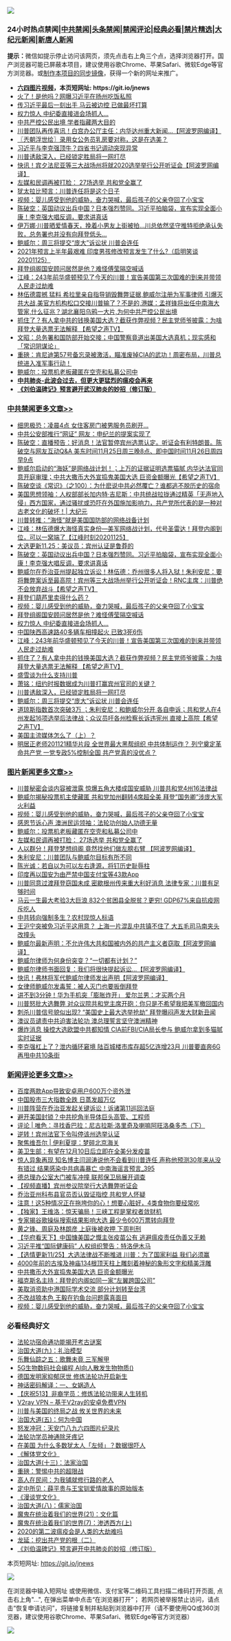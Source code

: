 ![](https://raw.githubusercontent.com/fqnews/bnews/master/64photo/fqnews-qr.jpg)

<div id="tt">
<h3>24小时热点禁闻|<a href="#%E4%B8%AD%E5%85%B1%E7%A6%81%E9%97%BB%E6%9B%B4%E5%A4%9A%E6%96%87%E7%AB%A0">中共禁闻</a>|<a href="#%E5%9B%BE%E7%89%87%E6%96%B0%E9%97%BB%E6%9B%B4%E5%A4%9A%E6%96%87%E7%AB%A0">头条禁闻</a>|<a href="#%E6%96%B0%E9%97%BB%E8%AF%84%E8%AE%BA%E6%9B%B4%E5%A4%9A%E6%96%87%E7%AB%A0">禁闻评论|<a href="#%E5%BF%85%E7%9C%8B%E7%BB%8F%E5%85%B8%E5%A5%BD%E6%96%87">经典必看|<a href="/video.md#%E7%A6%81%E7%89%87%E7%B2%BE%E9%80%89">禁片精选</a>|<a href="https://github.com/fqnews/djy/blob/master/gb/nf1351518.md#1">大纪元新闻</a>|<a href="https://github.com/fqnews/ntdtv/blob/master/gb/prog204.md#1">新唐人新闻</a></h3>
<div><b>提示：</b>微信如提示停止访问该网页，须先点击右上角三个点，选择浏览器打开。国产浏览器可能已屏蔽本项目，建议使用谷歌Chrome、苹果Safari、微软Edge等官方浏览器。或<a href="https://github.com/fqnews/bnews/blob/master/%E5%88%B6%E4%BD%9Cgit%E7%A6%81%E9%97%BB%E9%95%9C%E5%83%8F.md">制作本项目的同步镜像</a>，获得一个新的网址来推广。</div>
<ul>
<li><b><a href="http://d1.bdrive.tk/64.mp4" target="_blank">六四图片视频</a>，本页短网址: https://git.io/jnews</b></li>
<li><a href="/cbnews/20201125/1436584.md">火了！是他吗？网曝习近平在扬州吃饭私照</a></li>
<li><a href="/finance/20201125/1436587.md">传习近平最后一刻出手 马云被边控 已做最坏打算</a></li>
<li><a href="/cbnews/20201125/1436862.md">权力惊人 中纪委直接进会场抓人…</a></li>
<li><a href="/cbnews/20201125/1436650.md">中共严控公民出境 学者指藏两大目的</a></li>
<li><a href="/cnnews/20201125/1436807.md">川普团队再传喜讯！白宫办公厅主任：内华达州重大新闻...【阿波罗网编译】</a></li>
<li><a href="/ssgc/20201125/1436580.md">〖兲朝浮世绘〗录用女公务员乳房要对称，这是在选美？</a></li>
<li><a href="/cbnews/20201125/1436707.md">习近平与李克强顶牛？四省书记调动突现异常</a></li>
<li><a href="/cbnews/20201125/1436758.md">川普诱敌深入，已经锁定胜局将一网打尽</a></li>
<li><a href="/cnnews/20201125/1436591.md">快讯！宾夕法尼亚等三大战场州将就2020选举举行公开听证会【阿波罗网编译】</a></li>
<li><a href="/topimagenews/20201125/1436783.md">左媒和民调再被打脸： 27场选举 共和党全赢了</a></li>
<li><a href="/bannedvideo/20201125/1436970.md">犹太拉比预言：川普连任将是这个日子</a></li>
<li><a href="/comments/20201125/1436916.md">视频：婴儿感受到他的威胁，奋力哭喊，最后孩子的父亲夺回了小宝宝</a></li>
<li><a href="/cbnews/20201125/1436956.md">陈破空：英国动议出兵中国？日本强烈赞同。习近平拍脑袋，宣布实现全面小康！李克强大唱反调，要求讲真话</a></li>
<li><a href="/worldnews/usa/20201125/1436495.md">伊万娜·川普晒爱情春天，挽着小男友上街被拍…川总依然坚守推特拒绝承认失败，总务署也并没有向拜登低头…</a></li>
<li><a href="/cbnews/20201125/1436754.md">鲍威尔：周三将提交“庞大”诉讼状 川普会连任</a></li>
<li><a href="/bannedvideo/20201125/1436852.md">2021年预言上半年最艰难 印度男孩修改预言发生了什么?（启明笑谈20201125）</a></li>
<li><a href="/cbnews/20201125/1436914.md">拜登组阁国安顾问居然是他？难怪傅莹隔空喊话</a></li>
<li><a href="/cbnews/20201125/1436824.md">江峰：243年前华盛顿预见了今天的川普！宣告美国第三次国难的到来并带领人民走过劫难</a></li>
<li><a href="/bannedvideo/20201125/1436944.md">林伍德震撼 猛料 希拉里亲自指导销毁舞弊证据,鲍威尔注册为军事律师 引爆灭共大战,美官方机构松口交接川普输了？不是的,港媒：孟祥锋将出任中南海大管家,什么征兆？湖北襄阳乌鸦一大片,为何中共严控公民出境</a></li>
<li><a href="/cbnews/20201125/1436795.md">抓住了？有人拿中共的钱换美国大选？截获作弊视频？民主党师爷披露：为啥拜登大量选票无法解释 【希望之声TV】</a></li>
<li><a href="/cbnews/20201125/1436598.md">文昭：总务署和国防部开始交接；中国警察竟道出美国大选真机；现实感和「常识阴谋论」</a></li>
<li><a href="/bannedvideo/20201125/1436615.md">重磅：肯尼迪第57号备忘录被激活，瞄准废掉CIA的武功！周密布局，川普总统进入准军事行动！</a></li>
<li><a href="/topimagenews/20201125/1436851.md">鲍威尔：投票机老板藏匿在空壳和私募公司中</a></li>
<li><b><a href="/comments/20200211/1275071.md" target="_blank">中共肺炎-此波会过去，但更大更猛烈的瘟疫会再来</a></b></li>
<li><b><a href="/comments/20200207/1272816.md" target="_blank">《刘伯温碑记》预言避开武汉肺炎的妙招（修订版）</a></b></li>
</ul>
</div>

<div class="catlist">
<h3><a href="/cbnews/" target="_blank">中共禁闻</a><span><a href="/cbnews/" target="_blank" rel="nofollow">更多文章>></a></span></h3>
<ul>
<li><a href="/cbnews/20201126/1437141.md" target="_blank">细思极恐：凌晨4点 女住客房门被男服务员刷开…</a></li>
<li><a href="/cbnews/20201126/1437140.md" target="_blank">中共公安部推行“网证” 网友：申纪兰的提案实现了</a></li>
<li><a href="/cbnews/20201126/1437109.md" target="_blank">陈破空：直播预告：好消息！法官暂停宾州选票认定。听证会有利特朗普。陈破空与网友互动Q&amp;A 美东时间11月25日周三晚8点、即中国时间11月26日周四早9点</a></li>
<li><a href="/cbnews/20201126/1437099.md" target="_blank">鲍威尔启动的“海妖”是网络战计划！；上万的证据证明选票猫腻 内华达法官同意开庭审理；中共大撒币大外宣捣鬼美国大选 巨资金额曝光【希望之声TV】</a></li>
<li><a href="/cbnews/20201126/1437093.md" target="_blank">陈破空谈《常识》（之100）：为什麽说中共必然覆亡？谁都逃不脱历史的宿命</a></li>
<li><a href="/cbnews/20201126/1437083.md" target="_blank">美国思想领袖：人权部部长加内特·吉尼斯：中共统战拉拢通过精英「无声地入侵」西方国家，通过骚扰或恐吓在外国施加影响力，共产党所代表的是一种对古老文化的破坏！| 大纪元</a></li>
<li><a href="/cbnews/20201126/1437081.md" target="_blank">川普转推：“海怪”就是美国国防部的网络战备计划</a></li>
<li><a href="/cbnews/20201126/1437038.md" target="_blank">江峰：林伍德爆大海怪真实身份—美军网络战计划，代号圣雷达！拜登内阁到位，可以一窝端了【江峰时刻20201125】</a></li>
<li><a href="/cbnews/20201125/1436983.md" target="_blank">大选更新11.25：美议员：宾州认证是鲁莽的</a></li>
<li><a href="/cbnews/20201125/1436956.md" target="_blank">陈破空：英国动议出兵中国？日本强烈赞同。习近平拍脑袋，宣布实现全面小康！李克强大唱反调，要求讲真话</a></li>
<li><a href="/cbnews/20201125/1436951.md" target="_blank">鲍威尔在乔治亚州提起独立诉讼！林伍德：乔州很多人将入狱！朱利安尼：要将舞弊案诉至最高院！宾州等三大战场州举行公开听证会！RNC主席：川普绝不会放弃战斗【希望之声TV】</a></li>
<li><a href="/cbnews/20201125/1436948.md" target="_blank">拜登们葫芦里卖得什么药？</a></li>
<li><a href="/comments/20201125/1436916.md" target="_blank">视频：婴儿感受到他的威胁，奋力哭喊，最后孩子的父亲夺回了小宝宝</a></li>
<li><a href="/cbnews/20201125/1436914.md" target="_blank">拜登组阁国安顾问居然是他？难怪傅莹隔空喊话</a></li>
<li><a href="/cbnews/20201125/1436862.md" target="_blank">权力惊人 中纪委直接进会场抓人…</a></li>
<li><a href="/cbnews/20201125/1436833.md" target="_blank">中国陕西高速路40多辆车相撞起火 已致3死6伤</a></li>
<li><a href="/cbnews/20201125/1436824.md" target="_blank">江峰：243年前华盛顿预见了今天的川普！宣告美国第三次国难的到来并带领人民走过劫难</a></li>
<li><a href="/cbnews/20201125/1436795.md" target="_blank">抓住了？有人拿中共的钱换美国大选？截获作弊视频？民主党师爷披露：为啥拜登大量选票无法解释 【希望之声TV】</a></li>
<li><a href="/cbnews/20201125/1436772.md" target="_blank">盛雪谈为什么支持川普</a></li>
<li><a href="/cbnews/20201125/1436766.md" target="_blank">萧铭：纽约时报数据成为川普打赢宾州官司的关键？</a></li>
<li><a href="/cbnews/20201125/1436758.md" target="_blank">川普诱敌深入，已经锁定胜局将一网打尽</a></li>
<li><a href="/cbnews/20201125/1436754.md" target="_blank">鲍威尔：周三将提交“庞大”诉讼状 川普会连任</a></li>
<li><a href="/cbnews/20201125/1436751.md" target="_blank">道琼斯指数首次突破3万 ；朱利安尼：和鲍威尔分开 各自申诉；共和党人在4州发起16项选举后法律战；众议员吁各州检察长诉违宪州 直接上高院【希望之声TV】</a></li>
<li><a href="/comments/20201125/1436740.md" target="_blank">美国主流媒体怎么了（上）？</a></li>
<li><a href="/cbnews/20201125/1436708.md" target="_blank">明居正老师201121精华片段  全世界最大黑帮组织 中共体制运作？ 列宁奠定革命共产党 一党专政5%控制全国  共产党真的没优点？</a></li>

</ul>
</div>
<div class="catlist">
<h3><a href="/topimagenews/" target="_blank">图片新闻</a><span><a href="/topimagenews/" target="_blank" rel="nofollow">更多文章>></a></span></h3>
<ul>
<li><a href="/topimagenews/20201126/1437110.md" target="_blank">川普秘密会谈内容被泄露 惊爆五角大楼成国安威胁 川普共和党4州16法律战</a></li>
<li><a href="/topimagenews/20201126/1437096.md" target="_blank">鲍威尔揭秘投票机主使藏匿 共和党加州翻转4席超全美 拜登&#8221;国务卿&#8221;涉庞大军火利益</a></li>
<li><a href="/comments/20201125/1436916.md" target="_blank">视频：婴儿感受到他的威胁，奋力哭喊，最后孩子的父亲夺回了小宝宝</a></li>
<li><a href="/topimagenews/20201125/1436913.md" target="_blank">感恩节诉心声 澳洲民运领袖：法轮功创始人功德无量</a></li>
<li><a href="/topimagenews/20201125/1436851.md" target="_blank">鲍威尔：投票机老板藏匿在空壳和私募公司中</a></li>
<li><a href="/topimagenews/20201125/1436783.md" target="_blank">左媒和民调再被打脸： 27场选举 共和党全赢了</a></li>
<li><a href="/topimagenews/20201125/1436760.md" target="_blank">人以群分！拜登梦想组阁 竟然找他们做左膀右臂 【阿波罗网编译】</a></li>
<li><a href="/topimagenews/20201125/1436675.md" target="_blank">朱利安尼：川普团队与鲍威尔目标有所不同</a></li>
<li><a href="/comments/20201125/1436540.md" target="_blank">陈光诚：若自以为可以左右逢源，将钉历史耻辱柱</a></li>
<li><a href="/topimagenews/20201125/1436480.md" target="_blank">印度再以国安为由严禁中国支付宝等43款App</a></li>
<li><a href="/topimagenews/20201125/1436469.md" target="_blank">川普同意过渡拜登窃国未成 密歇根州传来重大利好消息 法律专家：川普有足够时间</a></li>
<li><a href="/topimagenews/20201124/1436313.md" target="_blank">马云一生最大考验3大巨浪 832个贫困县全脱贫？更穷! GDP67%来自抗疫网斥吃人</a></li>
<li><a href="/topimagenews/20201124/1435894.md" target="_blank">中共转向强制多生？农村现惊人标语</a></li>
<li><a href="/topimagenews/20201124/1435891.md" target="_blank">王沪宁突被免习近平这用意？ 上海一片混乱中共镇不住了 大五毛司马南夹头改撞头</a></li>
<li><a href="/topimagenews/20201123/1435628.md" target="_blank">鲍威尔最新声明：不允许伟大共和国被内外的共产主义者窃取【阿波罗网编译】</a></li>
<li><a href="/topimagenews/20201123/1435570.md" target="_blank">鲍威尔律师为何身份突变？“一切都有计划？”</a></li>
<li><a href="/topimagenews/20201123/1435545.md" target="_blank">鲍威尔律师书面回复：我们将很快提起诉讼…【阿波罗网编译】</a></li>
<li><a href="/topimagenews/20201123/1435530.md" target="_blank">快讯！弗林将军代鲍威尔律师发出声明【阿波罗网编译】</a></li>
<li><a href="/comments/20201123/1435422.md" target="_blank">女律师鲍威尔发毒誓：被人灭门也要扳倒拜登</a></li>
<li><a href="/topimagenews/20201123/1435381.md" target="_blank">讲不到3分钟！华为手机突「膨胀炸开」 爱尔兰男：才买两个月</a></li>
<li><a href="/topimagenews/20201123/1435372.md" target="_blank">川普怒批大选舞弊 对众议院共和党主席开砲：你只是不希望我把美军撤回国内</a></li>
<li><a href="/topimagenews/20201123/1435362.md" target="_blank">刺杀川普信号貌似出现? &#8220;美国史上最大选举抢劫&#8221; 拜登曝闷声发大财新丑闻</a></li>
<li><a href="/comments/20201122/1435307.md" target="_blank">澳议员谴责中共迫害法轮功 澳总理誓言坚守澳洲精神</a></li>
<li><a href="/topimagenews/20201122/1435305.md" target="_blank">爆炸消息 操控大选欧盟中共都知情 CIA前FBI/CIA局长参与 鲍威尔拿到多猫腻实时证据</a></li>
<li><a href="/topimagenews/20201122/1435236.md" target="_blank">李克强杠上了？泄内循环窘境 陆百城楼市库存超5亿连增23月 川普要直奔6G再甩中共10条街</a></li>

</ul>
</div>
<div class="catlist">
<h3><a href="/comments/" target="_blank">新闻评论</a><span><a href="/comments/" target="_blank" rel="nofollow">更多文章>></a></span></h3>
<ul>
<li><a href="/comments/20201126/1437155.md" target="_blank">百度两款App导致安卓用户600万个资外泄</a></li>
<li><a href="/comments/20201126/1437154.md" target="_blank">中国股市三大指数全跌 日蒸发超万亿</a></li>
<li><a href="/comments/20201126/1437137.md" target="_blank">川普阵营在乔治亚发起关键诉讼！诉诸第11巡回法庭</a></li>
<li><a href="/comments/20201126/1437136.md" target="_blank">避开美国封锁？中共挖角半导体巨头高管、工程师</a></li>
<li><a href="/comments/20201126/1437133.md" target="_blank">评论 | 唯色：寻找香巴拉：尼古拉斯·洛里奇及喇嘛阿旺洛桑多杰（下）</a></li>
<li><a href="/comments/20201126/1437123.md" target="_blank">逆转！宾州法官下令叫停该州选举认证</a></li>
<li><a href="/comments/20201126/1437118.md" target="_blank">聚焦维吾尔 | 伊利夏提：梦碎北京海关</a></li>
<li><a href="/comments/20201126/1437105.md" target="_blank">美卫生部：有望在12月10日后立即在全美分发疫苗</a></li>
<li><a href="/comments/20201126/1437090.md" target="_blank">惊人异象再现 知名博主闫润涛说他不会看到川普连任 声称他预测30年来从没有错过 结果感染中共病毒暴亡 中南海谣言预言_395</a></li>
<li><a href="/comments/20201126/1437089.md" target="_blank">德总理办公室大门被车冲撞 联邦保卫局展开调查</a></li>
<li><a href="/comments/20201126/1437080.md" target="_blank">【视频直播】宾州参议院举行大选舞弊听证会</a></li>
<li><a href="/comments/20201126/1437052.md" target="_blank">乔治亚州科布县官员否认毁证指控 共和党人怀疑</a></li>
<li><a href="/comments/20201125/1437037.md" target="_blank">注意！这5种情况正在拖垮你的心！想要心脏好，4类食物你要经常吃</a></li>
<li><a href="/comments/20201125/1437021.md" target="_blank">【独家】王维洛：惊天骗局！三峡工程是掌权者敛财机</a></li>
<li><a href="/comments/20201125/1437020.md" target="_blank">专家揭谷歌操纵搜索结果影响大选 最少令600万票转向拜登</a></li>
<li><a href="/comments/20201125/1437019.md" target="_blank">黄之锋、周庭及林朗彦 上庭後被收押 下周判刑</a></li>
<li><a href="/comments/20201125/1437016.md" target="_blank">【华府看天下】中国慷美国之慨主张疫苗公有 逃避瘟疫责任伪善又无赖</a></li>
<li><a href="/comments/20201125/1437015.md" target="_blank">习近平推“国际健康码” 人权组织警告：特洛伊木马</a></li>
<li><a href="/comments/20201125/1436980.md" target="_blank">【选情更新11/25】大选法律战不断推进 川普：为了国家利益 我们必须赢</a></li>
<li><a href="/comments/20201125/1436979.md" target="_blank">4000年前的古埃及神庙134根顶天柱上雕刻着神秘的象形文字和精美浮雕</a></li>
<li><a href="/comments/20201125/1436969.md" target="_blank">中共撒币大外宣捣鬼美国大选 巨资金额曝光</a></li>
<li><a href="/comments/20201125/1436961.md" target="_blank">福克斯名主持：拜登的内阁如同一家“左翼跨国公司”</a></li>
<li><a href="/comments/20201125/1436960.md" target="_blank">美取消资助中港国际学术交流 部分计划转至台湾</a></li>
<li><a href="/comments/20201125/1436947.md" target="_blank">不改战狼本色 王毅在钓鱼台问题露真面目</a></li>
<li><a href="/comments/20201125/1436916.md" target="_blank">视频：婴儿感受到他的威胁，奋力哭喊，最后孩子的父亲夺回了小宝宝</a></li>

</ul>
</div>

<div class="catlist">
<h3>必看经典好文</h3>
<ul>
<li><a href="/tculture/20121025/73079.md" target="_blank">法轮功宿命通功能揭开考古谜案</a></li>
<li><a href="/cbnews/20180315/914943.md" target="_blank">治国大道(九)：礼治模型</a></li>
<li><a href="/tculture/20170715/791820.md" target="_blank">乐舞仙踪之五：歌舞未竟 三军解甲</a></li>
<li><a href="/topimagenews/20200527/1335347.md" target="_blank">5G生物数码社会编程 AI向人散发生物物质()</a></li>
<li><a href="/comments/20200722/1364497.md" target="_blank">德国发明家抑郁厌世 修炼法轮功开启新生</a></li>
<li><a href="/comments/20200609/1342224.md" target="_blank">神话密码解译：一、女娲造人</a></li>
<li><a href="/cbnews/20200518/1330564.md" target="_blank">【庆祝513】非裔学员：修炼法轮功带来人生转机</a></li>
<li><a href="/comments/20200112/1257608.md" target="_blank">V2ray VPN &#8211; 基于V2ray的安卓免费VPN</a></li>
<li><a href="/comments/20200908/1392488.md" target="_blank">川普与美国的终局之战 攸关世界的未来</a></li>
<li><a href="/cbnews/20180311/913065.md" target="_blank">治国大道(五)：何为中国</a></li>
<li><a href="/comments/20200604/783200.md" target="_blank">怒发冲冠：天安门八九六四图片纪录片</a></li>
<li><a href="/health/20170626/780263.md" target="_blank">法轮功学员神通除牙疼记</a></li>
<li><a href="/comments/20200427/1319933.md" target="_blank">在美国 为什么多数犹太人「左倾」？数据很吓人</a></li>
<li><a href="/bookwiki/20130610/138400.md" target="_blank">《解体党文化》</a></li>
<li><a href="/cbnews/20180319/916654.md" target="_blank">治国大道(十三)：法家治国</a></li>
<li><a href="/comments/20200717/1362287.md" target="_blank">重磅：警惕中共的超限战</a></li>
<li><a href="/tculture/20121023/72121.md" target="_blank">高人在民间：为我铺就修行路的老人</a></li>
<li><a href="/comments/20200616/1345658.md" target="_blank">定中所见：薛平贵与王宝钏爱情故事的原始版本</a></li>
<li><a href="/comments/20200521/783167.md" target="_blank">《漫谈党文化》</a></li>
<li><a href="/cbnews/20190424/914482.md" target="_blank">治国大道(八)：儒家治国</a></li>
<li><a href="/comments/20180802/980476.md" target="_blank">魔鬼在统治着我们的世界(21)：文化篇</a></li>
<li><a href="/topimagenews/20180527/948369.md" target="_blank">魔鬼在统治着我们的世界(7)：渗透西方(上)</a></li>
<li><a href="/comments/20200712/1359432.md" target="_blank">2020的第二波瘟疫会是人类的大劫难吗</a></li>
<li><a href="/comments/20200928/1404653.md" target="_blank">龙延：挖出共产党的根（二）</a></li>
<li><a href="/comments/20200207/1272816.md" target="_blank">《刘伯温碑记》预言避开中共肺炎的妙招（修订版）</a></li>

</ul>
</div>

本页短网址: https://git.io/jnews

![](https://raw.githubusercontent.com/fqnews/bnews/master/64photo/fqnews-qr.jpg)

在浏览器中输入短网址 或使用微信、支付宝等二维码工具扫描二维码打开页面, 点击右上角"...", 在弹出菜单中点击“在浏览器打开”； 若网页被举报禁止访问，请点击“恢复申请访问”，将链接复制并粘贴到浏览器中打开（请不要使用QQ或360浏览器，建议使用谷歌Chrome、苹果Safari、微软Edge等官方浏览器）

![](https://raw.githubusercontent.com/fqnews/bnews/master/64photo/wx.jpg)